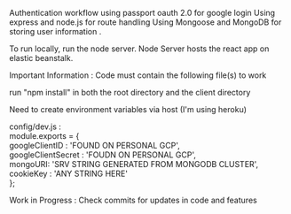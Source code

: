 Authentication workflow using passport oauth 2.0 for google login
Using express and node.js for route handling 
Using Mongoose and MongoDB for storing user information . 

To run locally, run the node server. Node Server hosts the react app on elastic beanstalk.  

Important Information : Code must contain the following file(s) to work   

run "npm install" in both the root directory and the client directory   
  
Need to create environment variables via host (I'm using heroku)  
  
config/dev.js  :  
module.exports = {  
  googleClientID : 'FOUND ON PERSONAL GCP',  
  googleClientSecret : 'FOUDN ON PERSONAL GCP',  
  mongoURI: 'SRV STRING GENERATED FROM MONGODB CLUSTER',  
  cookieKey : 'ANY STRING HERE'  
};  



Work in Progress : Check commits for updates in code and features

